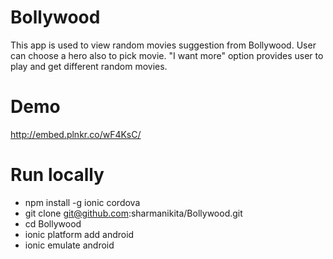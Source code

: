 # Bollywood

This app is used to view random movies suggestion from Bollywood. 
User can choose a hero also to pick movie.
"I want more" option provides user to play and get different random movies.

# Demo
http://embed.plnkr.co/wF4KsC/

# Run locally

* npm install -g ionic cordova
* git clone git@github.com:sharmanikita/Bollywood.git
* cd Bollywood
* ionic platform add android
* ionic emulate android
